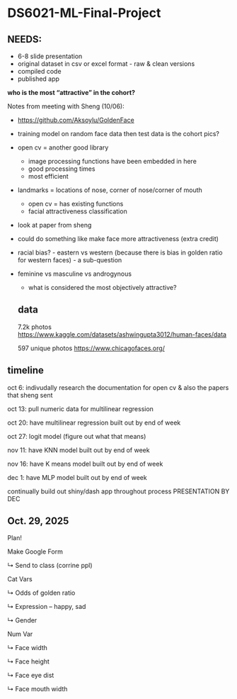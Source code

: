 # DS6021-ML-Final-Project

## NEEDS: 
- 6-8 slide presentation
- original dataset in csv or excel format
      - raw & clean versions
- compiled code
- published app


**who is the most “attractive” in the cohort?**

Notes from meeting with Sheng (10/06): 
- https://github.com/Aksoylu/GoldenFace
- training model on random face data then test data is the cohort pics? 
- open cv = another good library
    - image processing functions have been embedded in here
    - good processing times
    - most efficient 

- landmarks = locations of nose, corner of nose/corner of mouth
    - open cv = has existing functions 
    - facial attractiveness classification

- look at paper from sheng
- could do something like make face more attractiveness (extra credit) 
- racial bias?
      - eastern vs western (because there is bias in golden ratio for western faces)
      - a sub-question
- feminine vs masculine vs androgynous
    - what is considered the most objectively attractive? 

  ## data
  7.2k photos
  https://www.kaggle.com/datasets/ashwingupta3012/human-faces/data


  597 unique photos
  https://www.chicagofaces.org/


## timeline 

oct 6: indivudally research the documentation for open cv & also the papers that sheng sent

oct 13: pull numeric data for multilinear regression 

oct 20: have multilinear regression built out by end of week

oct 27: logit model (figure out what that means)

nov 11: have KNN model built out by end of week

nov 16: have K means model built out by end of week 

dec 1: have MLP model built out by end of week 


continually build out shiny/dash app throughout process 
PRESENTATION BY DEC 

## Oct. 29, 2025 

Plan!

Make Google Form

↳ Send to class (corrine ppl)

Cat Vars

↳ Odds of golden ratio

↳ Expression – happy, sad

↳ Gender

Num Var

↳ Face width

↳ Face height

↳ Face eye dist

↳ Face mouth width





